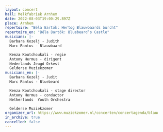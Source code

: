 ```yaml
---
layout: concert
hall: Melkfabriek Arnhem
date: 2022-08-03T19:00:29.897Z
place: Arnhem
repertoire: "Béla Bartók: Hertog Blauwbaards burcht"
repertoire_en: "Béla Bartók: Bluebeard’s Castle"
musicians: |-
  Barbara Kozelj - Judith
  Marc Pantus - Blauwbaard

  Kenza Koutchoukali - regie 
  Antony Hermus - dirigent 
  Nederlands Jeugd Orkest
  Gelderse Muziekzomer
musicians_en: |-
  Barbara Kozelj - Judit
  Marc Pantus - Bluebeard 

  Kenza Koutchoukali - stage director 
  Antony Hermus - conductor 
  Netherlands  Youth Orchestra

  Gelderse Muziekzomer
organizer_url: https://www.muziekzomer.nl/concerten/concertagenda/blauwbaards-burcht-2
in_archive: true
cancelled: false
---
```

